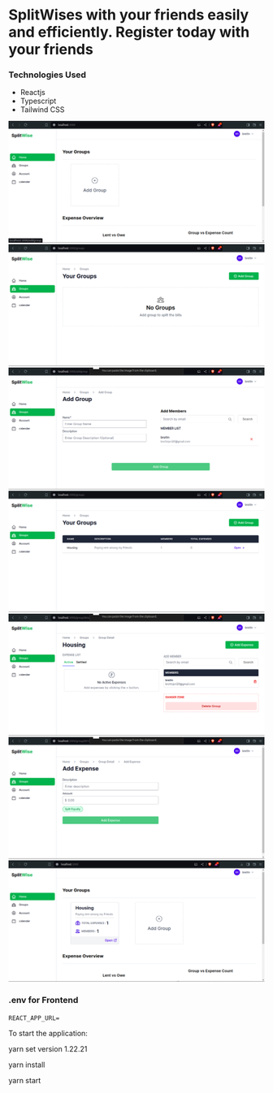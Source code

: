 # SplitWises with your friends easily and efficiently. Register today with your friends

### Technologies Used

- Reactjs
- Typescript
- Tailwind CSS

![Image 1](src/images/1.png)
![Image 2](src/images/2.png)
![Image 3](src/images/3.png)
![Image 4](src/images/4.png)
![Image 5](src/images/5.png)
![Image 6](src/images/6.png)
![Image 9](src/images/9.png)

### .env for Frontend

```
REACT_APP_URL=
```
To start the application:

yarn set version 1.22.21

yarn install

yarn start
